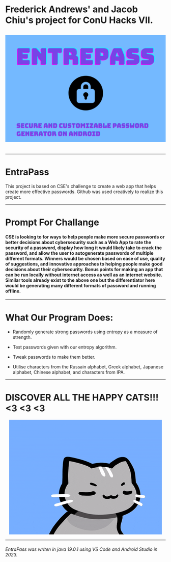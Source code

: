 # Frederick Andrews' and Jacob Chiu's project for ConU Hacks VII.

<div align="center"style="font-size:30px;">

![Entrepass Logo](/Assets/logo.png "Entrepass logo")

</div>

---


# EntraPass


This project is based on CSE's challenge to create a web app that helps create more effective passwords. Github was used creatively to realize this project.

---

# Prompt For Challange

#### CSE is looking to for ways to help people make more secure passwords or better decisions about cybersecurity such as a Web App to rate the security of a password, display how long it would likely take to crack the password, and allow the user to autogenerate passwords of multiple different formats. Winners would be chosen based on ease of use, quality of suggestions, and innovative approaches to helping people make good decisions about their cybersecurity. Bonus points for making an app that can be run locally without internet access as well as an internet website. Similar tools already exist to the above one but the differentiator here would be generating many different formats of password and running offline.

---


# What Our Program Does:

- Randomly generate strong passwords using entropy as a measure of strength.

- Test passwords given with our entropy algorithm.

- Tweak passwords to make them better.

- Utilise characters from the Russain alphabet, Greek alphabet, Japanese alphabet, Chinese alphabet, and characters from IPA.

---

# DISCOVER ALL THE HAPPY CATS!!! <3 <3 <3

<p align="center">
  <img src="Assets/Cat.gif" alt="">
</p>

---

###### EntraPass was writen in java 19.0.1 using VS Code and Android Studio in 2023.